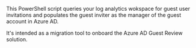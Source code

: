 This PowerShell script queries your log analytics wokspace for guest user invitations and populates the guest inviter as the manager of the guest account in Azure AD.

It's intended as a migration tool to onboard the Azure AD Guest Review solution.